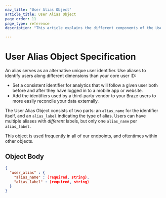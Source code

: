 ```yaml
---
nav_title: "User Alias Object"
article_title: User Alias Object
page_order: 11
page_type: reference
description: "This article explains the different components of the User Alias object."

---
```


# User Alias Object Specification

An alias serves as an alternative unique user identifier. Use aliases to identify users along different dimensions than your core user ID:
- Set a consistent identifier for analytics that will follow a given user both before and after they have logged in to a mobile app or website.
- Add the identifiers used by a third-party vendor to your Braze users to more easily reconcile your data externally.

The User Alias Object consists of two parts: an `alias_name` for the identifier itself, and an `alias_label` indicating the type of alias. Users can have multiple aliases with _different_ labels, but only one `alias_name` per `alias_label`.

This object is used frequently in all of our endpoints, and oftentimes within other objects.

## Object Body
```json
{
  "user_alias" : {
    "alias_name" : (required, string),
    "alias_label" : (required, string)
  }
}
```
